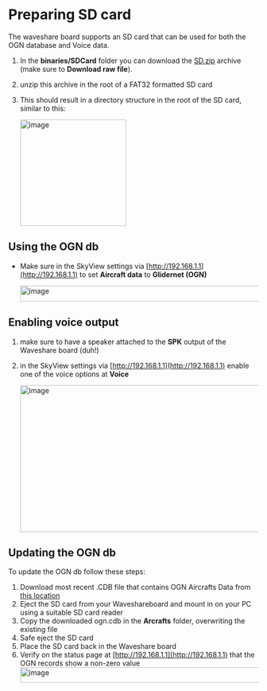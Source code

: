 # Preparing SD card

The waveshare board supports an SD card that can be used for both the OGN database and Voice data.

1. In the **binaries/SDCard** folder you can download the [SD.zip](../binaries/SDCard/SD.zip) archive (make sure to **Download raw file**).
2. unzip this archive in the root of a FAT32 formatted SD card
3. This should result in a directory structure in the root of the SD card, similar to this:

   
   <img width="213" height="214" alt="image" src="https://github.com/user-attachments/assets/9e0fff79-8af3-44e0-83b2-1a5f9ed97965" />

## Using the OGN db
- Make sure in the SkyView settings via [http://192.168.1.1](http://192.168.1.1) to set **Aircraft data** to **Glidernet (OGN)**

  
  <img width="571" height="32" alt="image" src="https://github.com/user-attachments/assets/02e131de-e4d7-4cbf-939c-7a04b35fcf0f" />

## Enabling voice output
1. make sure to have a speaker attached to the **SPK** output of the Waveshare board (duh!)
2. in the SkyView settings via [http://192.168.1.1](http://192.168.1.1) enable one of the voice options at **Voice**


   <img width="560" height="295" alt="image" src="https://github.com/user-attachments/assets/e9be2fd3-3ac3-462f-885d-660831178ff4" />


## Updating the OGN db
To update the OGN db follow these steps:
1. Download most recent .CDB file that contains OGN Aircrafts Data from [this location](http://soaringweather.no-ip.info/ADB/data/ogn.cdb)
2. Eject the SD card from your Waveshareboard and mount in on your PC using a suitable SD card reader
3. Copy the downloaded ogn.cdb in the **Arcrafts** folder, overwriting the existing file
4. Safe eject the SD card
5. Place the SD card back in the Waveshare board
6. Verify on the status page at [http://192.168.1.1](http://192.168.1.1) that the OGN records show a non-zero value
   <img width="566" height="31" alt="image" src="https://github.com/user-attachments/assets/ff697961-3754-48fb-a865-4109986f107b" />


   
